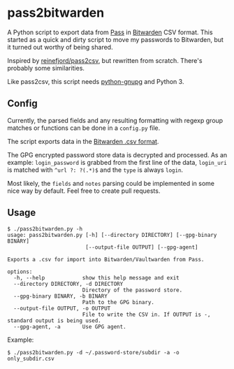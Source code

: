 # pass2bitwarden

A Python script to export data from [Pass](https://www.passwordstore.org/) in [Bitwarden](https://bitwarden.com/) CSV format. This started as a quick and dirty script to move my passwords to Bitwarden, but it turned out worthy of being shared.

Inspired by [reinefjord/pass2csv](https://github.com/reinefjord/pass2csv), but rewritten from scratch. There's probably some similarities.

Like pass2csv, this script needs [python-gnupg](https://pypi.org/project/python-gnupg/) and Python 3.

## Config

Currently, the parsed fields and any resulting formatting with regexp group matches or functions can be done in a `config.py` file.

The script exports data in the [Bitwarden .csv format](https://bitwarden.com/help/condition-bitwarden-import/).

The GPG encrypted password store data is decrypted and processed. As an example: `login_password` is grabbed from the first line of the data, `login_uri` is matched with `^url ?: ?(.*)$` and the `type` is always `login`.

Most likely, the `fields` and `notes` parsing could be implemented in some nice way by default. Feel free to create pull requests.

## Usage

```
$ ./pass2bitwarden.py -h
usage: pass2bitwarden.py [-h] [--directory DIRECTORY] [--gpg-binary BINARY]
                         [--output-file OUTPUT] [--gpg-agent]

Exports a .csv for import into Bitwarden/Vaultwarden from Pass.

options:
  -h, --help            show this help message and exit
  --directory DIRECTORY, -d DIRECTORY
                        Directory of the password store.
  --gpg-binary BINARY, -b BINARY
                        Path to the GPG binary.
  --output-file OUTPUT, -o OUTPUT
                        File to write the CSV in. If OUTPUT is -, standard output is being used.
  --gpg-agent, -a       Use GPG agent.
```

Example:

```
$ ./pass2bitwarden.py -d ~/.password-store/subdir -a -o only_subdir.csv
```
